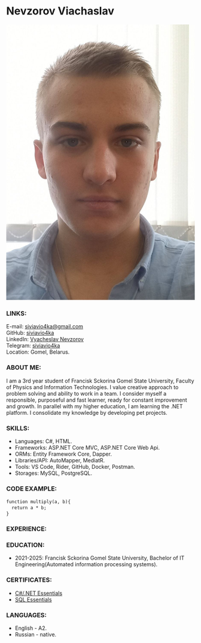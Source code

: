 # Nevzorov Viachaslav

![I](/assets/I.jpg)

### LINKS:
E-mail: [siviavio4ka@gmail.com](siviavio4ka@gmail.com)\
GitHub: [siviavio4ka](https://github.com/siviavio4ka)\
LinkedIn: [Vyacheslav Nevzorov](https://www.linkedin.com/in/vyacheslav-nevzorov/)\
Telegram: [siviavio4ka](https://t.me/siviavio4ka)\
Location: Gomel, Belarus.

### ABOUT ME:
I am a 3rd year student of Francisk Sckorina Gomel State University, Faculty of Physics and Information Technologies. I value creative approach to problem solving and ability to work in a team. I consider myself a responsible, purposeful and fast learner, ready for constant improvement and growth. In parallel with my higher education, I am learning the .NET platform. I consolidate my knowledge by developing pet projects.

### SKILLS:
* Languages: C#, HTML.
* Frameworks: ASP.NET Core MVC, ASP.NET Core Web Api.
* ORMs: Entity Framework Core, Dapper.
* Libraries/API: AutoMapper, MediatR.
* Tools: VS Code, Rider, GitHub, Docker, Postman.
* Storages: MySQL, PostgreSQL.

### CODE EXAMPLE:
```
function multiply(a, b){
  return a * b;
}
```

### EXPERIENCE:

### EDUCATION:
* 2021-2025: Francisk Sckorina Gomel State University, Bachelor of IT Engineering(Automated information processing systems).

### CERTIFICATES:
* [C#/.NET Essentials](https://www.hackerrank.com/certificates/cd1a1afd154c)
* [SQL Essentials](https://www.hackerrank.com/certificates/827ef5458bb0)

### LANGUAGES:
* English - A2.
* Russian - native.